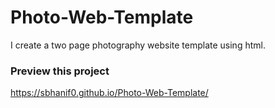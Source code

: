 # Photo-Web-Template
I create a two page photography website template using html.

### Preview this project
https://sbhanif0.github.io/Photo-Web-Template/
